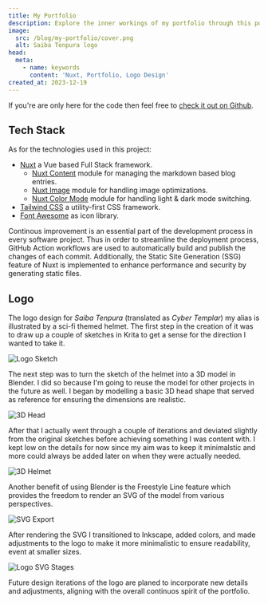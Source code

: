 ```yaml
---
title: My Portfolio
description: Explore the inner workings of my portfolio through this post! Dive into the code, gain insight into its tech stack and learn about the logo design process.
image:
  src: /blog/my-portfolio/cover.png
  alt: Saiba Tenpura logo
head:
  meta:
    - name: keywords
      content: 'Nuxt, Portfolio, Logo Design'
created_at: 2023-12-19
---
```


If you're are only here for the code then feel free to [check it out on Github](https://github.com/saiba-tenpura/portfolio).

## Tech Stack

As for the technologies used in this project:
* [Nuxt](https://nuxt.com/) a Vue based Full Stack framework.
  * [Nuxt Content](https://content.nuxtjs.org/) module for managing the markdown based blog entries.
  * [Nuxt Image](https://image.nuxtjs.org/) module for handling image optimizations.
  * [Nuxt Color Mode](https://color-mode.nuxtjs.org/) module for handling light & dark mode switching.
* [Tailwind CSS](https://tailwindcss.com/) a utility-first CSS framework.
* [Font Awesome](https://fontawesome.com/) as icon library.

Continous improvement is an essential part of the development process in every software project. Thus in order to streamline the deployment process, GitHub Action workflows are used to automatically build and publish the changes of each commit. Additionally, the Static Site Generation (SSG) feature of Nuxt is implemented to enhance performance and security by generating static files.

## Logo

The logo design for *Saiba Tenpura* (translated as *Cyber Templar*) my alias is illustrated by a sci-fi themed helmet. The first step in the creation of it was to draw up a couple of sketches in Krita to get a sense for the direction I wanted to take it.

![Logo Sketch](/blog/my-portfolio/logo-sketch.png)

The next step was to turn the sketch of the helmet into a 3D model in Blender. I did so because I'm going to reuse the model for other projects in the future as well. I began by modelling a basic 3D head shape that served as reference for ensuring the dimensions are realistic.

![3D Head](/blog/my-portfolio/3d-head.png)

After that I actually went through a couple of iterations and deviated slightly from the original sketches before achieving something I was content with. I kept low on the details for now since my aim was to keep it minimalstic and more could always be added later on when they were actually needed.

![3D Helmet](/blog/my-portfolio/3d-helmet.png)

Another benefit of using Blender is the Freestyle Line feature which provides the freedom to render an SVG of the model from various perspectives.

![SVG Export](/blog/my-portfolio/svg-export.png)

After rendering the SVG I transitioned to Inkscape, added colors, and made adjustments to the logo to make it more minimalistic to ensure readability, event at smaller sizes.

![Logo SVG Stages](/blog/my-portfolio/logo-svg-stages.png)

Future design iterations of the logo are planed to incorporate new details and adjustments, aligning with the overall continuos spirit of the portfolio.
